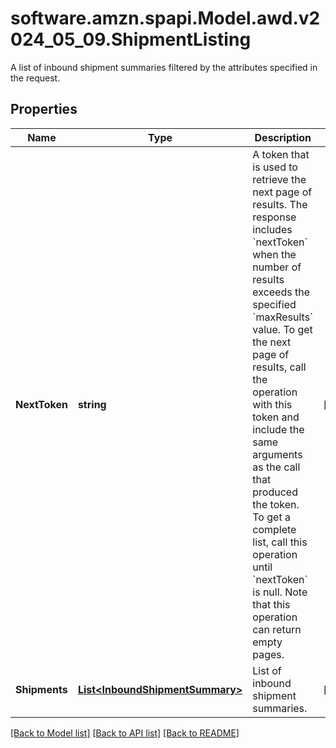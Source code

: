# software.amzn.spapi.Model.awd.v2024_05_09.ShipmentListing
A list of inbound shipment summaries filtered by the attributes specified in the request.

## Properties

Name | Type | Description | Notes
------------ | ------------- | ------------- | -------------
**NextToken** | **string** | A token that is used to retrieve the next page of results. The response includes &#x60;nextToken&#x60; when the number of results exceeds the specified &#x60;maxResults&#x60; value. To get the next page of results, call the operation with this token and include the same arguments as the call that produced the token. To get a complete list, call this operation until &#x60;nextToken&#x60; is null. Note that this operation can return empty pages. | [optional] 
**Shipments** | [**List&lt;InboundShipmentSummary&gt;**](InboundShipmentSummary.md) | List of inbound shipment summaries. | [optional] 

[[Back to Model list]](../README.md#documentation-for-models) [[Back to API list]](../README.md#documentation-for-api-endpoints) [[Back to README]](../README.md)

